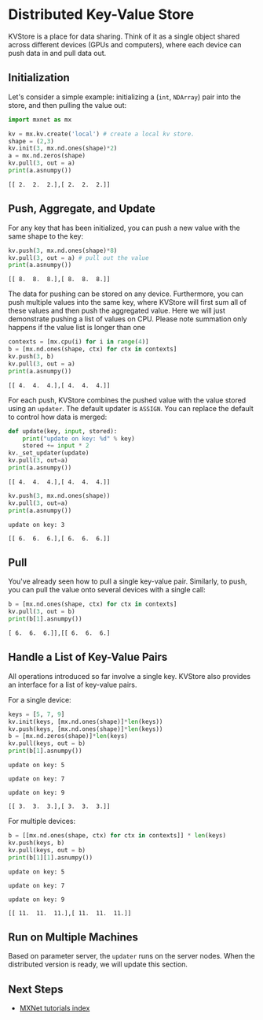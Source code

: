 <!--- Licensed to the Apache Software Foundation (ASF) under one -->
<!--- or more contributor license agreements.  See the NOTICE file -->
<!--- distributed with this work for additional information -->
<!--- regarding copyright ownership.  The ASF licenses this file -->
<!--- to you under the Apache License, Version 2.0 (the -->
<!--- "License"); you may not use this file except in compliance -->
<!--- with the License.  You may obtain a copy of the License at -->

<!---   http://www.apache.org/licenses/LICENSE-2.0 -->

<!--- Unless required by applicable law or agreed to in writing, -->
<!--- software distributed under the License is distributed on an -->
<!--- "AS IS" BASIS, WITHOUT WARRANTIES OR CONDITIONS OF ANY -->
<!--- KIND, either express or implied.  See the License for the -->
<!--- specific language governing permissions and limitations -->
<!--- under the License. -->

# Distributed Key-Value Store

KVStore is a place for data sharing. Think of it as a single object shared
across different devices (GPUs and computers), where each device can push data in
and pull data out.

## Initialization

Let's consider a simple example: initializing
a (`int`, `NDArray`) pair into the store, and then pulling the value out:

```python
import mxnet as mx

kv = mx.kv.create('local') # create a local kv store.
shape = (2,3)
kv.init(3, mx.nd.ones(shape)*2)
a = mx.nd.zeros(shape)
kv.pull(3, out = a)
print(a.asnumpy())
```

`[[ 2.  2.  2.],[ 2.  2.  2.]]`<!--notebook-skip-line-->

## Push, Aggregate, and Update

For any key that has been initialized, you can push a new value with the same shape to the key:

```python
kv.push(3, mx.nd.ones(shape)*8)
kv.pull(3, out = a) # pull out the value
print(a.asnumpy())
```

`[[ 8.  8.  8.],[ 8.  8.  8.]]`<!--notebook-skip-line-->

The data for pushing can be stored on any device. Furthermore, you can push multiple
values into the same key, where KVStore will first sum all of these
values and then push the aggregated value. Here we will just demonstrate pushing a list of values on CPU.
Please note summation only happens if the value list is longer than one

```python
contexts = [mx.cpu(i) for i in range(4)]
b = [mx.nd.ones(shape, ctx) for ctx in contexts]
kv.push(3, b)
kv.pull(3, out = a)
print(a.asnumpy())
```

`[[ 4.  4.  4.],[ 4.  4.  4.]]`<!--notebook-skip-line-->

For each push, KVStore combines the pushed value with the value stored using an
`updater`. The default updater is `ASSIGN`. You can replace the default to
control how data is merged:

```python
def update(key, input, stored):
    print("update on key: %d" % key)
    stored += input * 2
kv._set_updater(update)
kv.pull(3, out=a)
print(a.asnumpy())
```

`[[ 4.  4.  4.],[ 4.  4.  4.]]`<!--notebook-skip-line-->

```python
kv.push(3, mx.nd.ones(shape))
kv.pull(3, out=a)
print(a.asnumpy())
```

`update on key: 3`<!--notebook-skip-line-->

`[[ 6.  6.  6.],[ 6.  6.  6.]]`<!--notebook-skip-line-->


## Pull

You've already seen how to pull a single key-value pair. Similarly, to push, you can
pull the value onto several devices with a single call:

```python
b = [mx.nd.ones(shape, ctx) for ctx in contexts]
kv.pull(3, out = b)
print(b[1].asnumpy())
```

`[ 6.  6.  6.]],[[ 6.  6.  6.]`<!--notebook-skip-line-->

## Handle a List of Key-Value Pairs

All operations introduced so far involve a single key. KVStore also provides
an interface for a list of key-value pairs.

For a single device:

```python
keys = [5, 7, 9]
kv.init(keys, [mx.nd.ones(shape)]*len(keys))
kv.push(keys, [mx.nd.ones(shape)]*len(keys))
b = [mx.nd.zeros(shape)]*len(keys)
kv.pull(keys, out = b)
print(b[1].asnumpy())
```

`update on key: 5`<!--notebook-skip-line-->

`update on key: 7`<!--notebook-skip-line-->

`update on key: 9`<!--notebook-skip-line-->

`[[ 3.  3.  3.],[ 3.  3.  3.]]`<!--notebook-skip-line-->

For multiple devices:

```python
b = [[mx.nd.ones(shape, ctx) for ctx in contexts]] * len(keys)
kv.push(keys, b)
kv.pull(keys, out = b)
print(b[1][1].asnumpy())
```

`update on key: 5`<!--notebook-skip-line-->

`update on key: 7`<!--notebook-skip-line-->

`update on key: 9`<!--notebook-skip-line-->

`[[ 11.  11.  11.],[ 11.  11.  11.]]`<!--notebook-skip-line-->

## Run on Multiple Machines
Based on parameter server, the `updater` runs on the server nodes.
When the distributed version is ready, we will update this section.


<!-- ## How to Choose Between APIs -->

<!-- You can mix APIs as much as you like. Here are some guidelines -->
<!-- * Use the Symbolic API and a coarse-grained operator to create  an established structure. -->
<!-- * Use a fine-grained operator to extend parts of a more flexible symbolic graph. -->
<!-- * Do some dynamic NDArray tricks, which are even more flexible, between the calls of forward and backward executors. -->

<!-- Different approaches offer you different levels of flexibility and -->
<!-- efficiency. Normally, you do not need to be flexible in all parts of the -->
<!-- network, so use the parts optimized for speed, and compose it -->
<!-- flexibly with a fine-grained operator or a dynamic NDArray. Such a -->
<!-- mixture allows you to build the deep learning architecture both efficiently and -->
<!-- flexibly as your choice.  -->

## Next Steps
* [MXNet tutorials index](/api/python/docs/tutorials/)

<!-- INSERT SOURCE DOWNLOAD BUTTONS -->
